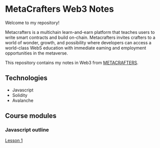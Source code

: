 # MetaCrafters Web3 Notes

Welcome to my repository!

Metacrafters is a multichain learn-and-earn platform that teaches
users to write smart contracts and build on-chain. Metacrafters
invites crafters to a world of wonder, growth, and possibility where
developers can access a world-class WebS education with
immediate eaming and employment opportunities in the
metaverse.

This repository contains my notes in Web3 from [METACRAFTERS](https://www.metacrafters.io/).

## Technologies 
- Javascript
- Solidity
- Avalanche

## Course modules
### Javascript outline
[Lesson 1](https://github.com/jfmartinz/web3Notes/tree/main/Javascript%20Module/Lesson%201)
